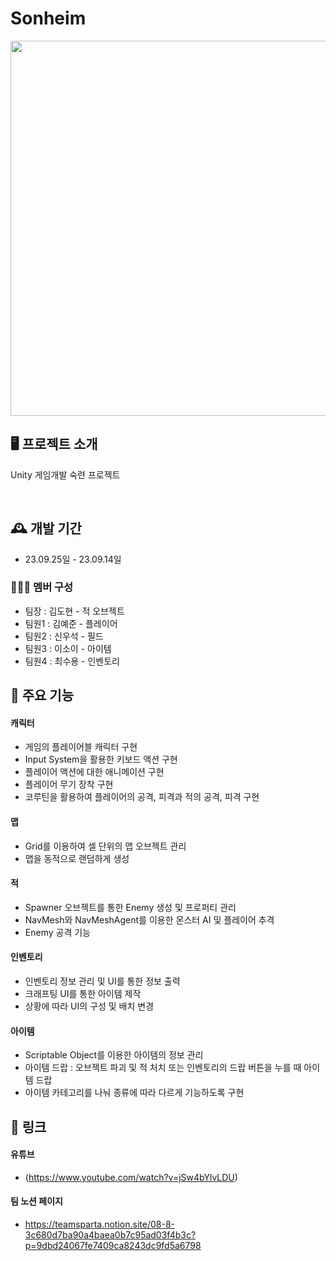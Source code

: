 
# Sonheim
<img src="https://github.com/Annual-8-Trillion/Sonheim/assets/125940144/7326fa21-ff8b-45f8-b686-a15f3cb11e8b" width=600>

## 🖥️ 프로젝트 소개
Unity 게임개발 숙련 프로젝트

<br> 

## 🕰️ 개발 기간 
* 23.09.25일 - 23.09.14일 
### 🧑‍🤝‍🧑 멤버 구성 
- 팀장 : 김도현 - 적 오브젝트 
- 팀원1 : 김예준 - 플레이어 
- 팀원2 : 신우석 - 필드 
- 팀원3 : 이소이 - 아이템 
- 팀원4 : 최수용 - 인벤토리 

## 📌 주요 기능 
#### 캐릭터 
- 게임의 플레이어블 캐릭터 구현 
- Input System을 활용한 키보드 액션 구현 
- 플레이어 액션에 대한 애니메이션 구현 
- 플레이어 무기 장착 구현 
- 코루틴을 활용하여 플레이어의 공격, 피격과 적의 공격, 피격 구현 
#### 맵 
- Grid를 이용하여 셀 단위의 맵 오브젝트 관리 
- 맵을 동적으로 랜덤하게 생성
#### 적 
- Spawner 오브젝트를 통한 Enemy 생성 및 프로퍼티 관리 
- NavMesh와 NavMeshAgent를 이용한 몬스터 AI 및 플레이어 추격 
- Enemy 공격 기능 
#### 인벤토리 
- 인벤토리 정보 관리 및 UI를 통한 정보 출력 
- 크래프팅 UI를 통한 아이템 제작 
- 상황에 따라 UI의 구성 및 배치 변경 
#### 아이템 
- Scriptable Object를 이용한 아이템의 정보 관리 
- 아이템 드랍 : 오브젝트 파괴 및 적 처치 또는 인벤토리의 드랍 버튼을 누를 때 아이템 드랍 
- 아이템 카테고리를 나눠 종류에 따라 다르게 기능하도록 구현 

## 📌 링크 
#### 유튜브 
- (https://www.youtube.com/watch?v=jSw4bYlvLDU) 
#### 팀 노션 페이지 
- https://teamsparta.notion.site/08-8-3c680d7ba90a4baea0b7c95ad03f4b3c?p=9dbd24067fe7409ca8243dc9fd5a6798
